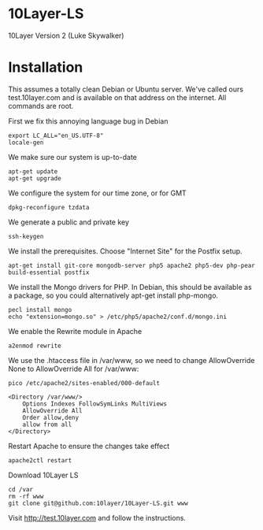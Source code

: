 10Layer-LS
==========

10Layer Version 2 (Luke Skywalker)

Installation
============

This assumes a totally clean Debian or Ubuntu server. We've called ours test.10layer.com and is available on that address on the internet. All commands are root.

First we fix this annoying language bug in Debian
	
	export LC_ALL="en_US.UTF-8"
	locale-gen

We make sure our system is up-to-date
	
	apt-get update
	apt-get upgrade

We configure the system for our time zone, or for GMT
	
	dpkg-reconfigure tzdata

We generate a public and private key
	
	ssh-keygen

We install the prerequisites. Choose "Internet Site" for the Postfix setup.
	
	apt-get install git-core mongodb-server php5 apache2 php5-dev php-pear build-essential postfix
	
We install the Mongo drivers for PHP. In Debian, this should be available as a package, so you could alternatively apt-get install php-mongo.
	
	pecl install mongo
	echo "extension=mongo.so" > /etc/php5/apache2/conf.d/mongo.ini

We enable the Rewrite module in Apache
	
	a2enmod rewrite

We use the .htaccess file in /var/www, so we need to change AllowOverride None to AllowOverride All for /var/www:
	
	pico /etc/apache2/sites-enabled/000-default
	
	<Directory /var/www/>
		Options Indexes FollowSymLinks MultiViews
		AllowOverride All 
		Order allow,deny
		allow from all
	</Directory>

Restart Apache to ensure the changes take effect
	
	apache2ctl restart
	
Download 10Layer LS
	
	cd /var
	rm -rf www
	git clone git@github.com:10layer/10Layer-LS.git www

Visit http://test.10layer.com and follow the instructions.